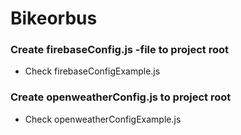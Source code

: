 ﻿# Bikeorbus


### Create firebaseConfig.js -file to project root
- Check firebaseConfigExample.js

### Create openweatherConfig.js to project root
- Check openweatherConfigExample.js
